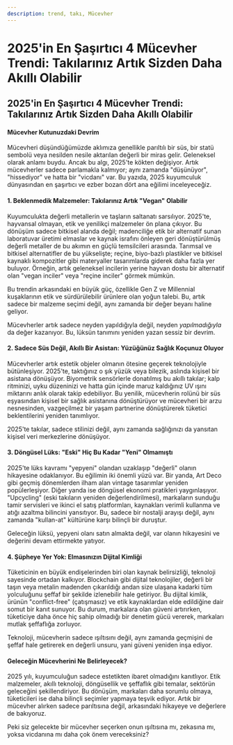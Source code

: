 ```yaml
---
description: trend, takı, Mücevher
---
```


# 2025'in En Şaşırtıcı 4 Mücevher Trendi: Takılarınız Artık Sizden Daha Akıllı Olabilir

## 2025'in En Şaşırtıcı 4 Mücevher Trendi: Takılarınız Artık Sizden Daha Akıllı Olabilir

#### Mücevher Kutunuzdaki Devrim

Mücevheri düşündüğümüzde aklımıza genellikle parıltılı bir süs, bir statü sembolü veya nesilden nesile aktarılan değerli bir miras gelir. Geleneksel olarak anlamı buydu. Ancak bu algı, 2025'te kökten değişiyor. Artık mücevherler sadece parlamakla kalmıyor; aynı zamanda "düşünüyor", "hissediyor" ve hatta bir "vicdanı" var. Bu yazıda, 2025 kuyumculuk dünyasından en şaşırtıcı ve ezber bozan dört ana eğilimi inceleyeceğiz.

#### 1. Beklenmedik Malzemeler: Takılarınız Artık "Vegan" Olabilir

Kuyumculukta değerli metallerin ve taşların saltanatı sarsılıyor. 2025'te, hayvansal olmayan, etik ve yenilikçi malzemeler ön plana çıkıyor. Bu dönüşüm sadece bitkisel alanda değil; madenciliğe etik bir alternatif sunan laboratuvar üretimi elmaslar ve kaynak israfını önleyen geri dönüştürülmüş değerli metaller de bu akımın en güçlü temsilcileri arasında. Tarımsal ve bitkisel alternatifler de bu yükselişte; reçine, biyo-bazlı plastikler ve bitkisel kaynaklı kompozitler gibi materyaller tasarımlarda giderek daha fazla yer buluyor. Örneğin, artık geleneksel incilerin yerine hayvan dostu bir alternatif olan "vegan inciler" veya "reçine inciler" görmek mümkün.

Bu trendin arkasındaki en büyük güç, özellikle Gen Z ve Millennial kuşaklarının etik ve sürdürülebilir ürünlere olan yoğun talebi. Bu, artık sadece bir malzeme seçimi değil, aynı zamanda bir değer beyanı haline geliyor.

Mücevherler artık sadece neyden yapıldığıyla değil, neyden _yapılmadığıyla_ da değer kazanıyor. Bu, lüksün tanımını yeniden yazan sessiz bir devrim.

#### 2. Sadece Süs Değil, Akıllı Bir Asistan: Yüzüğünüz Sağlık Koçunuz Oluyor

Mücevherler artık estetik objeler olmanın ötesine geçerek teknolojiyle bütünleşiyor. 2025'te, taktığınız o şık yüzük veya bilezik, aslında kişisel bir asistana dönüşüyor. Biyometrik sensörlerle donatılmış bu akıllı takılar; kalp ritminizi, uyku düzeninizi ve hatta gün içinde maruz kaldığınız UV ışını miktarını anlık olarak takip edebiliyor. Bu yenilik, mücevherin rolünü bir süs eşyasından kişisel bir sağlık asistanına dönüştürüyor ve mücevheri bir arzu nesnesinden, vazgeçilmez bir yaşam partnerine dönüştürerek tüketici beklentilerini yeniden tanımlıyor.

2025'te takılar, sadece stilinizi değil, aynı zamanda sağlığınızı da yansıtan kişisel veri merkezlerine dönüşüyor.

#### 3. Döngüsel Lüks: "Eski" Hiç Bu Kadar "Yeni" Olmamıştı

2025'te lüks kavramı "yepyeni" olandan uzaklaşıp "değerli" olanın hikayesine odaklanıyor. Bu eğilimin iki önemli yüzü var. Bir yanda, Art Deco gibi geçmiş dönemlerden ilham alan vintage tasarımlar yeniden popülerleşiyor. Diğer yanda ise döngüsel ekonomi pratikleri yaygınlaşıyor. "Upcycling" (eski takıların yeniden değerlendirilmesi), markaların sunduğu tamir servisleri ve ikinci el satış platformları, kaynakları verimli kullanma ve atığı azaltma bilincini yansıtıyor. Bu, sadece bir nostalji arayışı değil, aynı zamanda "kullan-at" kültürüne karşı bilinçli bir duruştur.

Geleceğin lüksü, yepyeni olanı satın almakta değil, var olanın hikayesini ve değerini devam ettirmekte yatıyor.

#### 4. Şüpheye Yer Yok: Elmasınızın Dijital Kimliği

Tüketicinin en büyük endişelerinden biri olan kaynak belirsizliği, teknoloji sayesinde ortadan kalkıyor. Blockchain gibi dijital teknolojiler, değerli bir taşın veya metalin madenden çıkarıldığı andan size ulaşana kadarki tüm yolculuğunu şeffaf bir şekilde izlenebilir hale getiriyor. Bu dijital kimlik, ürünün "conflict-free" (çatışmasız) ve etik kaynaklardan elde edildiğine dair somut bir kanıt sunuyor. Bu durum, markalara olan güveni artırırken, tüketiciye daha önce hiç sahip olmadığı bir denetim gücü vererek, markaları mutlak şeffaflığa zorluyor.

Teknoloji, mücevherin sadece ışıltısını değil, aynı zamanda geçmişini de şeffaf hale getirerek en değerli unsuru, yani güveni yeniden inşa ediyor.

#### Geleceğin Mücevherini Ne Belirleyecek?

2025 yılı, kuyumculuğun sadece estetikten ibaret olmadığını kanıtlıyor. Etik malzemeler, akıllı teknoloji, döngüsellik ve şeffaflık gibi temalar, sektörün geleceğini şekillendiriyor. Bu dönüşüm, markaları daha sorumlu olmaya, tüketicileri ise daha bilinçli seçimler yapmaya teşvik ediyor. Artık bir mücevher alırken sadece parıltısına değil, arkasındaki hikayeye ve değerlere de bakıyoruz.

Peki siz gelecekte bir mücevher seçerken onun ışıltısına mı, zekasına mı, yoksa vicdanına mı daha çok önem vereceksiniz?
